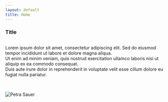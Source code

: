 ```yaml
---
layout: default
title: Home
---
```


### Title ###

<div style="display: flex; flex-wrap: wrap; align-items: flex-start; gap: 2rem;">
<div style="flex: 1; min-width: 300px;">


Lorem ipsum dolor sit amet, consectetur adipiscing elit. Sed do eiusmod tempor incididunt ut labore et dolore magna aliqua.  
Ut enim ad minim veniam, quis nostrud exercitation ullamco laboris nisi ut aliquip ex ea commodo consequat.  
Duis aute irure dolor in reprehenderit in voluptate velit esse cillum dolore eu fugiat nulla pariatur.

</div>

<div style="flex: 1; min-width: 300px;">


 
<img src="/assets/apple-touch-icon.png" alt="Petra Sauer" />

</div>

</div>
